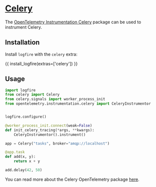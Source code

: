 # [Celery][celery]

The [OpenTelemetry Instrumentation Celery][opentelemetry-celery] package can be used to instrument Celery.

## Installation

Install `logfire` with the `celery` extra:

{{ install_logfire(extras=['celery']) }}

## Usage

```py
import logfire
from celery import Celery
from celery.signals import worker_process_init
from opentelemetry.instrumentation.celery import CeleryInstrumentor


logfire.configure()

@worker_process_init.connect(weak=False)
def init_celery_tracing(*args, **kwargs):
    CeleryInstrumentor().instrument()

app = Celery("tasks", broker="amqp://localhost")

@app.task
def add(x, y):
    return x + y

add.delay(42, 50)
```

You can read more about the Celery OpenTelemetry package [here][opentelemetry-celery].

[celery]: https://docs.celeryq.dev/en/stable/
[opentelemetry-celery]: https://opentelemetry-python-contrib.readthedocs.io/en/latest/instrumentation/celery/celery.html
